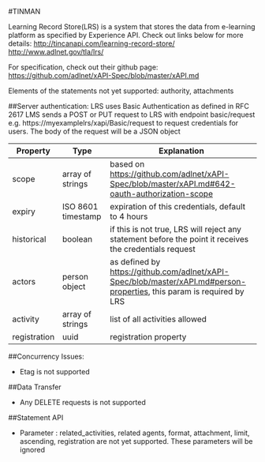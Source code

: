 #TINMAN

Learning Record Store(LRS) is a system that stores the data from e-learning platform as
specified by Experience API.
Check out links below for more details:
http://tincanapi.com/learning-record-store/
http://www.adlnet.gov/tla/lrs/

For specification, check out their github page:
https://github.com/adlnet/xAPI-Spec/blob/master/xAPI.md

Elements of the statements not yet supported:
authority, attachments


##Server authentication:
LRS uses Basic Authentication as defined in RFC 2617
LMS sends a POST or PUT request to LRS with endpoint basic/request e.g. https://myexamplelrs/xapi/Basic/request
to request credentials for users.  The body of the request will be a JSON object

| Property | Type | Explanation |
| -------- | ---- | ----------- |
| scope | array of strings | based on https://github.com/adlnet/xAPI-Spec/blob/master/xAPI.md#642-oauth-authorization-scope |
| expiry | ISO 8601 timestamp | expiration of this credentials, default to 4 hours |
| historical | boolean | if this is not true, LRS will reject any statement before the point it receives the credentials request |
| actors | person object | as defined by https://github.com/adlnet/xAPI-Spec/blob/master/xAPI.md#person-properties, this param is required by LRS |
| activity | array of strings | list of all activities allowed |
| registration | uuid | registration property |

##Concurrency Issues:
* Etag is  not supported

##Data Transfer
* Any DELETE requests is not supported

##Statement API
* Parameter : related_activities, related agents, format, attachment, limit, ascending, registration are not yet supported. These parameters will be ignored

